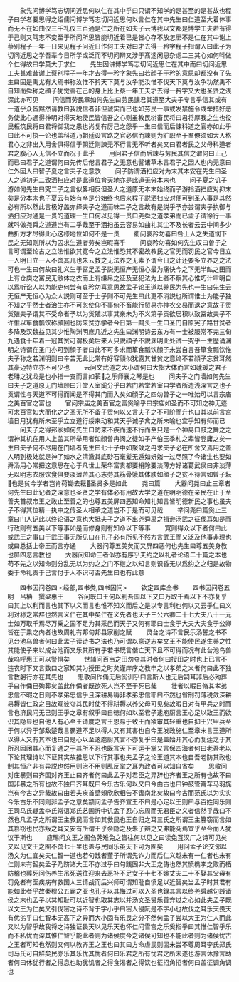 <!-- { "loadSidebar": true } -->
　　象先问博学笃志切问近思何以仁在其中乎曰只谓不知学的是甚至的是甚故也程子曰学者要思得之绍儒问博学笃志切问近思何以言仁在其中先生曰仁道至大着体事而无不在如曲仪三千礼仪三百通是仁之所在如夫子云博我以文都是博学工夫若有得于己则又笃志不变至于所问所思皆能切近着已是皆心存不放怎麽不是仁在其中谢上蔡别程子一年一日来见程子问近日作何工夫对曰才去得一矜字程子指谓人曰此子为切问近思之学吾辈今日所学或泛而不切问辨又涉于髙逺闲思杂虑二三其心如何呌做个仁得故曰学莫大于求仁
　　先生因讲博学笃志切问近思仁在其中而曰切问近思工夫甚难昔谢上蔡别程子一年才去得一矜字象先曰若顔子于矜的意思却都没有了先生曰固是禹尤有大焉书称汝惟不矜天下莫与汝争能汝惟不伐天下莫与汝争功然禹不自知而舜称之顔子犹觉善在己的身上比上蔡一年工夫才去得一矜字又大也圣贤之浅深此亦可见
　　问信而劳民章如何先生曰劳民諌君其道至大夫子专言乎信其或有一道乎众皆黙然请教曰我説信者非但诚实而已也如劳民一事或发禁施令或举措好恶务使此心通得神明对得天地使民皆信吾之心则虽教民树畜民将曰君将厚我之生也役民板筑民将曰君将御我之患也尚复有厉己之怨乎一生曰信而后諌科道之官亦如此乎曰此不可执一论也盖科道乃朝廷设言路之官必信而諌则为旷职至于羣僚须如大人格君心之非出入用舍俱得信于朝廷则諌无不行言无不听者矣又曰君者民之父母科道者君之腹心人无信不立而况于此乎
　　用问君子信而后諌与劳民其信之谓何曰正己而已曰君子之道谓何曰先传后倦言君子之无意也譬诸草木言君子之因人也内无意曰仁外因人曰智子夏之言夫子之意欤
　　问子防谓洒扫应对为末其本安在先生曰圣人之道初无二致洒扫应对是此道位育天地亦是此道无分本末也
　　问子夏之讥子游如何先生曰究二子之言似畧相反但圣人之道原无本末始终而子游指洒扫应对抑末矣是分本末也子夏云有始有卒是分始终也后来程子説洒扫应对便可到圣人事是其然必有所以然此言极好盖亦绎夫子之道而味二子之言故有是説乎予亦尝谓夫子执御与洒扫应对通是一贯的道理一生曰何以见得一贯曰尧舜之道孝弟而已孟子谓徐行一事就呌做尧舜之道道岂有二乎哉至于洒扫虽云容易如曲礼其尘不及长者云云中间多少曲折方才尽得此心这様地位如何不是一贯
　　衢问哀矜勿喜曰咎上人之失道悯下民之无知则所以为囚求生道者劳矣岂暇喜乎
　　问哀矜勿喜如何先生叹曰曽子之言可谓至论古之立法惟欲其寛今之立法惟恐其不密故教民之官无而罚民之官今日立一人明日立一人不啻其几也朱云教之无法养之无素予谓今日之计还要多立养之之法可也一生曰何故曰礼义生于冨足孟子説无恒产无恒心最为痛快今之下无半畆之田而上有仓庾之冨民无敝体之衣而上有缣帛之征及至犯法为上者不察其心惟巧计审明自以爲听讼人以为能吏何尝有哀矜勿喜意思故孟子论王道以养民为先也一生曰先生云无恒产无恒心为众人説则可至于士子则不可先生曰此更不消説也所谓惟士为能子独不知之乎然士者治生亦不可忽使仰不事俯不畜能行贸易亦神农交易而退之意故子贡货殖夫子谓其不受命者予以为货殖以事其亲未为不义第子贡欲居积以致冨故夫子不许惟以箪食瓢饮称顔回也防来贫亦学者今日第一闗头一生曰圣门自原宪子路甘贫者多降及汉魏益见其少惟陶渊明庶几近之先生曰渊明诗云东方有一士被服常不完三旬九遇食十年着一冠其贫可谓极矣后来人只説顔子不説渊明此处试一究乎一生歴诵渊明之诗谓在圣门亦可到顔子者曰此不可多求而箪食瓢饮顔子未尝自言吾箪食瓢饮惟夫子称之若渊明则曰辛苦无此比常有好容顔似犹露其甘贫之意终不若顔子忘贫耳然其豪迈特立亦不可少也
　　云问文武道之大小谓何曰大指大体而言如蘧瑗之君子老耼之犹龙是也小指一支而言如苌之乐师襄之琴是也
　　问夫子之门墙如何先生曰夫子之道原无门墙顾曰升堂入室奚分乎曰若门若堂若室自学者所造浅深言之也子贡谓性与天道不可得而闻是不得其门而入矣如顔子之四勿曽子之一唯始可以言宗庙之美百官之富也
　　官问宗庙之美百官之富奚喻乎曰宗庙如圣而不可知之神无迹可求百官如大而化之之圣无所不备子贡何以又言夫子之不可阶而升也曰其以前言宫墙日月犹有所未至乎立立道行绥来动和其天乎诚子禽之所未喻也宜乎知有师而已
　　问夫子之得邦家如何先生曰防来不疾而速不行而至只是一个神易曰鼓之舞之之谓神其机在用人上盖其所举用者如顔曽冉闵之徒如子产伯玉季札之辈皆登庸之矣一生曰夫子何不尽用在门墙者先生曰七十子中如聚敛之冉求夫子必在所舍又焉用之盖人明到极处就是神了如水之清澈其底砂石毫髪无遁如妍媸一过尽照了今诸生也要如舜汤用心常把这意思在心于凡世上荣华富贵都要捐除要淡薄方好诸葛武侯曰非淡薄无以明志衣服饮食俱要淡薄苦其心志劳其筋骨饿其体肤如顔子之贫不待言如曽子耘也是贫今学者岂肯荷锄去耘圣贤多是如此
　　尧曰篇
　　大器问尧曰止三章者何先生曰此记者之深意也圣贤之学有体必有用故大学之道在明明德在亲民在止于至善夫首叙帝王之政止至善之的也尊五美屏四恶知命知礼知言皆明德新民之事也虽夫子不得其位精一执中之传圣人相承之道岂不于是而可见哉
　　举问尧曰篇奚止三章曰门人记此以终论语之意也大抵夫子之道不出尧舜禹之揖逊汤武之征伐耳如是而行政则有五美以下等事如是而修身则有知命以下等事
　　寛则得众以下者何曰此或武王之事曰于武王事无所见曰在孔子必有所见不然方言武王而又泛及他事非理也或曰总括上帝王而言亦通
　　大器问尊五美矣而又屏四恶何也先生曰尊五美身教也屏四恶言教也
　　大器问知命三者似亦有序乎夫约之以礼者论语二十篇之本也苟不先之以知命则分乱无以为约之之门不继之以知言则识昏无以爲约之之归是故物委于命礼责于己言付于人不识可否先生曰也有此意

　　四书因问卷四
<经部,四书类,四书因问>
　　钦定四库全书
　　四书因问卷五　　　　　　明　吕柟　撰梁惠王
　　谷问既曰王何以利吾国以下又曰万取千焉以下不亦复乎曰其上以利而言也其下以义而言也惟不知义而后之是以专言利也何以又云乎仁曰义利对称之常辞也然言义仁在其中矣仁在义先者也天子三公六卿二十七大夫八十一元士如万取千焉尽万乗之国不足为其采邑而天子又何有耶曰士食于大夫大夫食于公卿皆在于乗之内者也故周礼有邦甸邦县家削之赋
　　灵台之诗不言民乐汤誓之书不见台池乌兽者何曰此孟子读诗书之法也乃可谓以意逆志矣文王不能使民遂生养之性其能使子来以成台池而又乐其所有乎若书既言偕亡天下且不可得而况有此台池鸟兽哉呜呼惠王可以警惧矣
　　世辅问百亩之田勿夺其时者何曰授田之时也上已言不违农时下又言数口之家知其为授田之时矣谨庠序之教申之以孝弟之义者何曰此不独言教躬行亦在其先也
　　思敬问作俑无后奚训乎曰言斯人也无后嗣耳非后必殉葬乎曰作俑已殉葬矣盖此作俑者既欲死人岂不至于死已哉
　　壮者以暇日脩其孝弟忠信不暇之日则不孝弟忠信乎且深耕易耨非孝弟忠信耶曰不然也省刑罚薄税敛深耕易耨皆仁政之目故观彼夺其民时使不得耕耨以养父母可见矣故暇日对有甲兵之时而言也济民问无已则王乎之章有叙乎曰自徳何如以至君子逺庖厨言王心足以致王而欲识其隐显也自他人有心至王请度之言王恩易于致王而欲审其轻重也自抑王兴甲兵至于何以异于邹敌楚哉言霸道不足以得人又有其害也自今王发政施仁至章末言王道所以得人又有其本也曰自是心以至逺庖厨其言不亦复乎曰是盖始开其心而复逹之于其所忍因闭其心而复通之于其所不忍也既言天下可运于掌又言保四海者何曰老吾老以下论其理诗以下证其实故推恩以下行其事也夫孟子之论王道其本也自吾老防其政也制其恒产非有异説也然用则治不用则乱反掌之耳为政者可以知自省矣
　　思敬问对庄暴则曰齐国对齐王止曰齐者何曰此孟子对君臣之异辞也齐者王之所有也故不曰国非暴之所有也故不独曰齐耳既曰今乐古乐何以又曰今由古也曰钟鼓管籥车马羽旄岂有今古之异哉故曰由若夫疾首蹙頞欣欣相告不啻南北矣故曰今古而范氏以为实实今乐古乐不同则非孟子之意矣颛问孟子告齐宣王不曰是心足以王则曰与百姓同乐则王司马氏疑孟李氏常语郑氏艺圃折中讥孟子忍心忘周而无君臣之义者信然乎哉曰不然也凡孟子之所谓王主救民而言如其救民也王自归之耳三氏之所谓王主篡窃而言如其篡窃也民亦叛之耳又安有所谓王乎余隐之及朱子辨之又弗能究焉宜乎至今而人犹议于斯也
　　应晹问文王之囿刍荛雉兔之皆往何以见之曰读兔罝汉广之诗可见矣又以见文王之囿不啻七十里也盖与民同乐虽天下可为囿矣
　　用问孟子论交邻以汤文为仁宜矣夫仁智一道也若句践者董子所谓先诈力而后仁义越未有一仁者也未有仁则未有智矣孟子乃跻诸大王不亦过乎曰句践固非大王之俦也然其愤檇李之败而栖防稽也葬死问伤养生吊死送往迎来去恶补不足女子十七不嫁丈夫二十不娶其父母有罚免者有医疾病有救国人三请战而后兴师可谓知耻自愤足以近智矣当孟子时其君有能如此者乎故秦穆公五霸之亚也孔子以其悔过可以入圣也録其言以终尧舜越句践诸侯之末也孟子以其知耻可以近智也取其志以并汤文圣贤乐善弃过之心如此夫孟子既以文王为仁矣又引伐宻之诗不背于字小乎曰宻人侵阮是不字小也故伐之耳乐天畏天有优劣乎曰仁智本无髙下之异而大小固有乐畏之分不然何孟子尝以大王为仁人而此又以为智乎故我将之诗独证畏天以见乐天也怀仁问雪宫之乐奚指乎曰其惟仁智乎乐而不私忧而深其惟仁智乎能此者则为诸侯度今之诸侯可知也不能此者则为诸侯忧古之王者可知也然则又何以教齐王之王也曰其曰方命虐民则固未尝不尊周耳李氏郑氏司马氏可自觧矣民亦乐其乐忧其忧者何曰乐君之所有忧君之所未遂也游言休豫言助者何曰休犹行者之得息也助犹饥者之得食渴者之得饮也征招角招者何曰盖征调角调也
